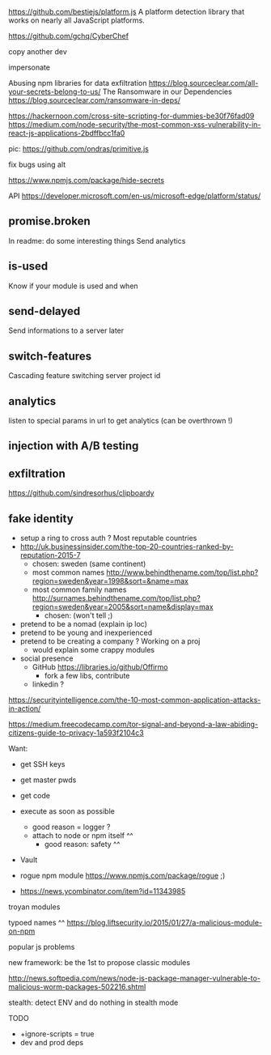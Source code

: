 
https://github.com/bestiejs/platform.js A platform detection library that works on nearly all JavaScript platforms.

https://github.com/gchq/CyberChef

copy another dev

impersonate

Abusing npm libraries for data exfiltration https://blog.sourceclear.com/all-your-secrets-belong-to-us/
The Ransomware in our Dependencies https://blog.sourceclear.com/ransomware-in-deps/

https://hackernoon.com/cross-site-scripting-for-dummies-be30f76fad09
https://medium.com/node-security/the-most-common-xss-vulnerability-in-react-js-applications-2bdffbcc1fa0

pic: https://github.com/ondras/primitive.js

fix bugs using alt

https://www.npmjs.com/package/hide-secrets

API https://developer.microsoft.com/en-us/microsoft-edge/platform/status/

## promise.broken
In readme: do some interesting things
Send analytics


## is-used
Know if your module is used and when


## send-delayed
Send informations to a server later


## switch-features
Cascading feature switching
server
project id

## analytics
listen to special params in url to get analytics (can be overthrown !)

## injection with A/B testing


## exfiltration
https://github.com/sindresorhus/clipboardy


## fake identity
* setup a ring to cross auth ?
Most reputable countries
* http://uk.businessinsider.com/the-top-20-countries-ranked-by-reputation-2015-7
  * chosen: sweden (same continent)
  * most common names http://www.behindthename.com/top/list.php?region=sweden&year=1998&sort=&name=max
  * most common family names http://surnames.behindthename.com/top/list.php?region=sweden&year=2005&sort=name&display=max
    * chosen: (won't tell ;)
* pretend to be a nomad (explain ip loc)
* pretend to be young and inexperienced
* pretend to be creating a company ? Working on a proj
  * would explain some crappy modules
* social presence
  * GitHub https://libraries.io/github/Offirmo
    * fork a few libs, contribute
  * linkedin ?


https://securityintelligence.com/the-10-most-common-application-attacks-in-action/

https://medium.freecodecamp.com/tor-signal-and-beyond-a-law-abiding-citizens-guide-to-privacy-1a593f2104c3

Want:
* get SSH keys
* get master pwds
* get code
* execute as soon as possible
  * good reason = logger ?
  * attach to node or npm itself ^^
    * good reason: safety ^^
* Vault

* rogue npm module https://www.npmjs.com/package/rogue ;)
* https://news.ycombinator.com/item?id=11343985

troyan modules

typoed names ^^ https://blog.liftsecurity.io/2015/01/27/a-malicious-module-on-npm

popular js problems

new framework: be the 1st to propose classic modules

http://news.softpedia.com/news/node-js-package-manager-vulnerable-to-malicious-worm-packages-502216.shtml

stealth: detect ENV and do nothing in stealth mode


TODO
- +ignore-scripts = true
- dev and prod deps
